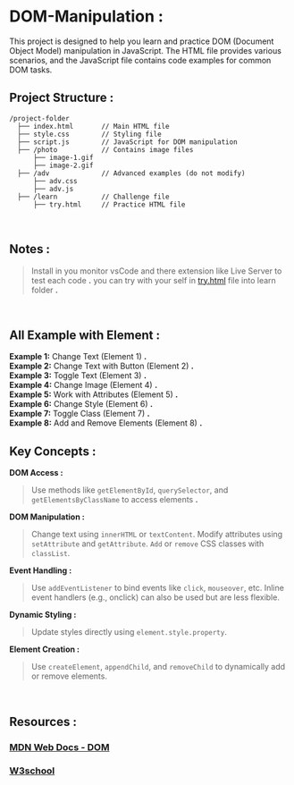 # DOM-Manipulation :
This project is designed to help you learn and practice DOM (Document Object Model) manipulation in JavaScript. 
The HTML file provides various scenarios, and the JavaScript file contains code examples for common DOM tasks.


## Project Structure :

```arduino
/project-folder
  ├── index.html       // Main HTML file
  ├── style.css        // Styling file
  ├── script.js        // JavaScript for DOM manipulation
  ├── /photo           // Contains image files
      ├── image-1.gif
      ├── image-2.gif
  ├── /adv             // Advanced examples (do not modify)
      ├── adv.css
      ├── adv.js
  ├── /learn           // Challenge file
      ├── try.html     // Practice HTML file
```

<br>

## Notes :

> Install in you monitor vsCode and there extension like Live Server to test each code **.**
> you can try with your self in [try.html](./learn/try.html) file into learn folder **.**

<br>

## All Example with Element :

**Example 1:** Change Text (Element 1) **.** <br>
**Example 2:** Change Text with Button (Element 2) **.** <br>
**Example 3:** Toggle Text (Element 3) **.** <br>
**Example 4:** Change Image (Element 4) **.** <br>
**Example 5:** Work with Attributes (Element 5) **.** <br>
**Example 6:** Change Style (Element 6) **.** <br>
**Example 7:** Toggle Class (Element 7) **.** <br>
**Example 8:** Add and Remove Elements (Element 8) **.** <br>

## Key Concepts :

**DOM Access :**

 > Use methods like `getElementById`, `querySelector`, and `getElementsByClassName` to access elements **.**

**DOM Manipulation :**

> Change text using `innerHTML` or `textContent`.
> Modify attributes using `setAttribute` and `getAttribute`.
> `Add` or `remove` CSS classes with `classList`.

**Event Handling :**

> Use `addEventListener` to bind events like `click`, `mouseover`, etc.
> Inline event handlers (e.g., onclick) can also be used but are less flexible.

**Dynamic Styling :**

> Update styles directly using `element.style.property`.

**Element Creation :**

> Use `createElement`, `appendChild`, and `removeChild` to dynamically add or remove elements.

<br>

## Resources :

### [MDN Web Docs - DOM](https://developer.mozilla.org/en-US/docs/Web/API/Document_Object_Model)
### [W3school](https://www.w3schools.com/howto/)
